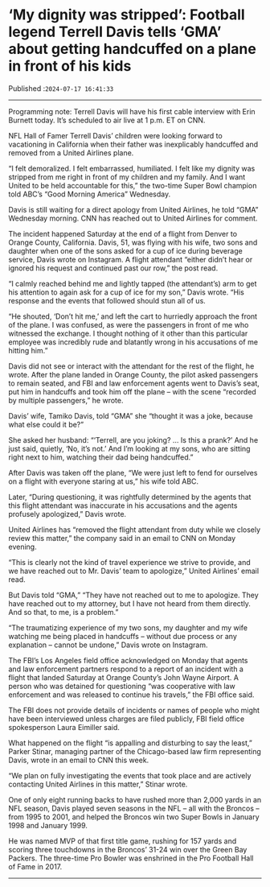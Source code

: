 # ‘My dignity was stripped’: Football legend Terrell Davis tells ‘GMA’ about getting handcuffed on a plane in front of his kids

Published :`2024-07-17 16:41:33`

---

Programming note: Terrell Davis will have his first cable interview with Erin Burnett today. It’s scheduled to air live at 1 p.m. ET on CNN.

NFL Hall of Famer Terrell Davis’ children were looking forward to vacationing in California when their father was inexplicably handcuffed and removed from a United Airlines plane.

“I felt demoralized. I felt embarrassed, humiliated. I felt like my dignity was stripped from me right in front of my children and my family. And I want United to be held accountable for this,” the two-time Super Bowl champion told ABC’s “Good Morning America” Wednesday.

Davis is still waiting for a direct apology from United Airlines, he told “GMA” Wednesday morning. CNN has reached out to United Airlines for comment.

The incident happened Saturday at the end of a flight from Denver to Orange County, California. Davis, 51, was flying with his wife, two sons and daughter when one of the sons asked for a cup of ice during beverage service, Davis wrote on Instagram. A flight attendant “either didn’t hear or ignored his request and continued past our row,” the post read.

“I calmly reached behind me and lightly tapped (the attendant’s) arm to get his attention to again ask for a cup of ice for my son,” Davis wrote. “His response and the events that followed should stun all of us.

“He shouted, ‘Don’t hit me,’ and left the cart to hurriedly approach the front of the plane. I was confused, as were the passengers in front of me who witnessed the exchange. I thought nothing of it other than this particular employee was incredibly rude and blatantly wrong in his accusations of me hitting him.”

Davis did not see or interact with the attendant for the rest of the flight, he wrote. After the plane landed in Orange County, the pilot asked passengers to remain seated, and FBI and law enforcement agents went to Davis’s seat, put him in handcuffs and took him off the plane – with the scene “recorded by multiple passengers,” he wrote.

Davis’ wife, Tamiko Davis, told “GMA” she “thought it was a joke, because what else could it be?”

She asked her husband: “‘Terrell, are you joking? … Is this a prank?’ And he just said, quietly, ‘No, it’s not.’ And I’m looking at my sons, who are sitting right next to him, watching their dad being handcuffed.”

After Davis was taken off the plane, “We were just left to fend for ourselves on a flight with everyone staring at us,” his wife told ABC.

Later, “During questioning, it was rightfully determined by the agents that this flight attendant was inaccurate in his accusations and the agents profusely apologized,” Davis wrote.

United Airlines has “removed the flight attendant from duty while we closely review this matter,” the company said in an email to CNN on Monday evening.

“This is clearly not the kind of travel experience we strive to provide, and we have reached out to Mr. Davis’ team to apologize,” United Airlines’ email read.

But Davis told “GMA,” “They have not reached out to me to apologize. They have reached out to my attorney, but I have not heard from them directly. And so that, to me, is a problem.”

“The traumatizing experience of my two sons, my daughter and my wife watching me being placed in handcuffs – without due process or any explanation – cannot be undone,” Davis wrote on Instagram.

The FBI’s Los Angeles field office acknowledged on Monday that agents and law enforcement partners respond to a report of an incident with a flight that landed Saturday at Orange County’s John Wayne Airport. A person who was detained for questioning “was cooperative with law enforcement and was released to continue his travels,” the FBI office said.

The FBI does not provide details of incidents or names of people who might have been interviewed unless charges are filed publicly, FBI field office spokesperson Laura Eimiller said.

What happened on the flight “is appalling and disturbing to say the least,” Parker Stinar, managing partner of the Chicago-based law firm representing Davis, wrote in an email to CNN this week.

“We plan on fully investigating the events that took place and are actively contacting United Airlines in this matter,” Stinar wrote.

One of only eight running backs to have rushed more than 2,000 yards in an NFL season, Davis played seven seasons in the NFL – all with the Broncos – from 1995 to 2001, and helped the Broncos win two Super Bowls in January 1998 and January 1999.

He was named MVP of that first title game, rushing for 157 yards and scoring three touchdowns in the Broncos’ 31-24 win over the Green Bay Packers. The three-time Pro Bowler was enshrined in the Pro Football Hall of Fame in 2017.

---

